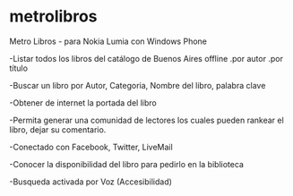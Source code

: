 metrolibros
===========

Metro Libros - para Nokia Lumia con Windows Phone

-Listar todos los libros del catálogo de Buenos Aires offline
  .por autor
  .por título

-Buscar un libro por Autor, Categoria, Nombre del libro, palabra clave

-Obtener de internet la portada del libro

-Permita generar una comunidad de lectores los cuales pueden rankear el libro, dejar su comentario.

-Conectado con Facebook, Twitter, LiveMail

-Conocer la disponibilidad del libro para pedirlo en la biblioteca

-Busqueda activada por Voz (Accesibilidad)